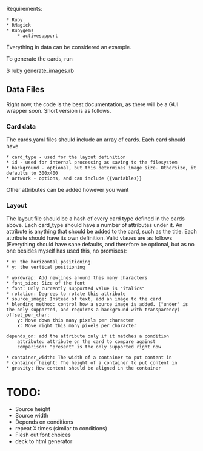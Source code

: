 Requirements:

    * Ruby
    * RMagick
    * Rubygems
        * activesupport

Everything in data can be considered an example.

To generate the cards, run

$ ruby generate_images.rb


## Data Files
Right now, the code is the best documentation, as there will be a GUI wrapper
soon. Short version is as follows.

### Card data
The cards.yaml files should include an array of cards. Each card should have

    * card_type - used for the layout definition
    * id - used for internal processing as saving to the filesystem
    * background - optional, but this determines image size. Othersize, it defaults to 300x400
    * artwork - options, and can include {{variables}}

Other attributes can be added however you want

### Layout
The layout file should be a hash of every card type defined in the cards above.
Each card_type should have a number of attributes under it. An attribute is
anything that should be added to the card, such as the title. Each attribute
should have its own definition. Valid vlaues are as follows (Everything should
have sane defaults, and therefore be optional, but as no one besides myself has
used this, no promises):

    * x: the horizontal positioning
    * y: the vertical positioning

    * wordwrap: Add newlines around this many characters
    * font_size: Size of the font
    * font: Only currently supported value is "italics"
    * rotation: Degrees to rotate this attribute
    * source_image: Instead of text, add an image to the card
    * blending_method: control how a source image is added. ("under" is the only supported, and requires a background with transparency)
    offset_per_char:
        y: Move down this many pixels per character
        x: Move right this many pixels per character

    depends_on: add the attribute only if it matches a condition
        attribute: attribute on the card to compare against
        comparison: "present" is the only supported right now

    * container_width: The width of a container to put content in
    * container_height: The height of a container to put content in
    * gravity: How content should be aligned in the container
    
# TODO: 
* Source height 
* Source width
* Depends on conditions
* repeat X times (similar to conditions)
* Flesh out font choices
* deck to html generator
